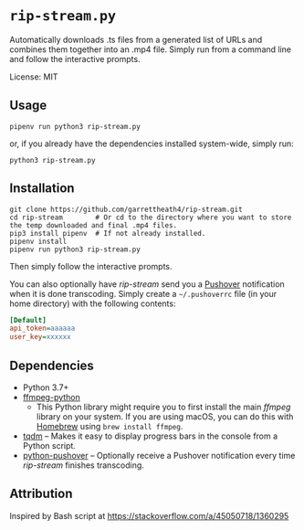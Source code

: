 `rip-stream.py`
===============

Automatically downloads .ts files from a generated list of URLs and combines them together into an .mp4 file.
Simply run from a command line and follow the interactive prompts.

License: MIT

Usage
-----

`pipenv run python3 rip-stream.py`

or, if you already have the dependencies installed system-wide, simply run:

`python3 rip-stream.py`

Installation
------------

```shell
git clone https://github.com/garrettheath4/rip-stream.git
cd rip-stream        # Or cd to the directory where you want to store the temp downloaded and final .mp4 files.
pip3 install pipenv  # If not already installed.
pipenv install
pipenv run python3 rip-stream.py
```

Then simply follow the interactive prompts.

You can also optionally have _rip-stream_ send you a [Pushover](https://pushover.net) notification when it is done
transcoding. Simply create a `~/.pushoverrc` file (in your home directory) with the following contents:

```ini
[Default]
api_token=aaaaaa
user_key=xxxxxx
```

Dependencies
------------

* Python 3.7+
* [ffmpeg-python]
    * This Python library might require you to first install the main _ffmpeg_ library on your system.
      If you are using macOS, you can do this with [Homebrew](https://brew.sh) using `brew install ffmpeg`.
* [tqdm] – Makes it easy to display progress bars in the console from a Python script.
* [python-pushover] – Optionally receive a Pushover notification every time _rip-stream_ finishes transcoding.

Attribution
-----------

Inspired by Bash script at https://stackoverflow.com/a/45050718/1360295



<!-- Links -->
[ffmpeg-python]: https://github.com/kkroening/ffmpeg-python
[tqdm]: https://tqdm.github.io
[python-pushover]: https://github.com/Thibauth/python-pushover
